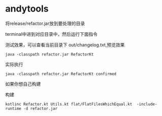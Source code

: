 # andytools

将release/refactor.jar放到要处理的目录

terminal中进到对应目录中，然后运行下面指令

测试效果，可以查看当前目录下 out/changelog.txt,预览效果
```
java -classpath refactor.jar RefactorKt
```

实际执行
```
java -classpath refactor.jar RefactorKt confirmed 
```



如果你想自己构建

构建
```
kotlinc Refactor.kt Utils.kt flat/FlatFilesWhichEqual.kt  -include-runtime -d refactor.jar 
```